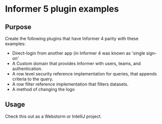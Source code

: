 # Informer 5 plugin examples

## Purpose

Create the following plugins that have Informer 4 parity with these examples:  
* Direct-login from another app (in Informer 4 was known as 'single sign-on'
* A Custom domain that provides Informer with users, teams, and authentication.
* A row level security reference implementation for queries, that appends criteria to the query.
* A row filter reference implementation that filters datasets.
* A method of changing the logo

## Usage

Check this out as a Webstorm or IntelliJ project. 

